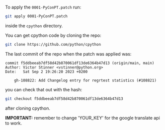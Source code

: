 To apply the `0001-PyConPT.patch` run:

```bash
git apply 0001-PyConPT.patch
```

inside the `cpython` directory.

You can get cpython code by cloning the repo:

```bash
git clone https://github.com/python/cpython
```

The last commit of the repo when the patch
was applied was:

```
commit f5ddbeeab7df58d42b870061df13de6364b47d13 (origin/main, main)
Author: Victor Stinner <vstinner@python.org>
Date:   Sat Sep 2 19:26:20 2023 +0200

    gh-108822: Add Changelog entry for regrtest statistics (#108821)
```

you can check that out with the hash:

```bash
git checkout f5ddbeeab7df58d42b870061df13de6364b47d13
```

after cloning cpython.


**IMPORTANT:** remember to change 'YOUR_KEY'
for the google translate api to work.

